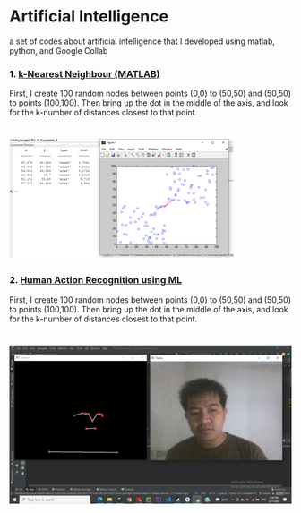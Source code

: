# Artificial Intelligence

a set of codes about artificial intelligence that I developed using matlab, python, and Google Collab

### 1. [k-Nearest Neighbour (MATLAB)](https://github.com/lintabong/Artificial-Intelligence/tree/main/k-NearestNeighbor)
<p>First, I create 100 random nodes between points (0,0) to (50,50) and (50,50) to points (100,100). Then bring up the dot in the middle of the axis, and look for the k-number of distances closest to that point.</p> 

![img](https://github.com/lintabong/Artificial-Intelligence/blob/main/k-NearestNeighbor/knn_small.png)
=====

### 2. [Human Action Recognition using ML](https://github.com/lintabong/Artificial-Intelligence/tree/main/k-NearestNeighbor)
<p>First, I create 100 random nodes between points (0,0) to (50,50) and (50,50) to points (100,100). Then bring up the dot in the middle of the axis, and look for the k-number of distances closest to that point.</p> 

![img](https://github.com/lintabong/Artificial-Intelligence/blob/main/Human-Action-Recognition/sampling_MP.png)
=====
